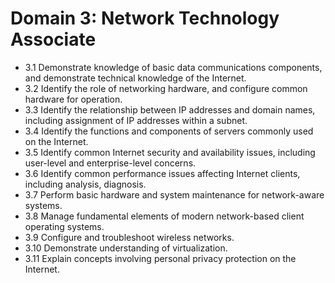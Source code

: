 Domain 3: Network Technology Associate 
======================================================
- 3.1 Demonstrate knowledge of basic data communications components, and demonstrate technical 
knowledge of the Internet. 
- 3.2 Identify the role of networking hardware, and configure common hardware for operation. 
- 3.3 Identify the relationship between IP addresses and domain names, including assignment of IP 
addresses within a subnet. 
- 3.4 Identify the functions and components of servers commonly used on the Internet. 
- 3.5 Identify common Internet security and availability issues, including user-level and enterprise-level 
concerns. 
- 3.6 Identify common performance issues affecting Internet clients, including analysis, diagnosis. 
- 3.7 Perform basic hardware and system maintenance for network-aware systems. 
- 3.8 Manage fundamental elements of modern network-based client operating systems. 
- 3.9 Configure and troubleshoot wireless networks. 
- 3.10 Demonstrate understanding of virtualization. 
- 3.11 Explain concepts involving personal privacy protection on the Internet. 
